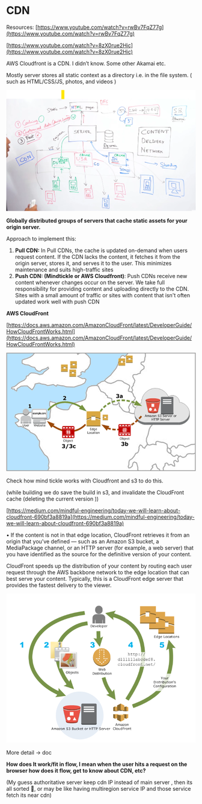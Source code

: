 # CDN

Resources: 
[https://www.youtube.com/watch?v=rwBv7FqZ77g](https://www.youtube.com/watch?v=rwBv7FqZ77g)

[https://www.youtube.com/watch?v=8zX0rue2Hic](https://www.youtube.com/watch?v=8zX0rue2Hic)

AWS Cloudfront is a CDN. I didn’t know. Some other Akamai etc.

Mostly server stores all static context as a directory i.e. in the file system. ( such as HTML/CSS/JS, photos, and videos )

![Untitled](./images/Untitled.png)

**Globally distributed groups of servers that cache static assets for your origin server.**

Approach to implement this:

1. **Pull CDN:**  In Pull CDNs, the cache is updated on-demand when users request content. If the CDN lacks the content, it fetches it from the origin server, stores it, and serves it to the user. This minimizes maintenance and suits high-traffic sites
2. **Push CDN: (Mindtickle or AWS Cloudfront)**: Push CDNs receive new content whenever changes occur on the server. We take full responsibility for providing content and uploading directly to the CDN. Sites with a small amount of traffic or sites with content that isn't often updated work well with push CDN

**AWS CloudFront**

[https://docs.aws.amazon.com/AmazonCloudFront/latest/DeveloperGuide/HowCloudFrontWorks.html](https://docs.aws.amazon.com/AmazonCloudFront/latest/DeveloperGuide/HowCloudFrontWorks.html)

![Untitled](./images/Untitled%201.png)

Check how mind tickle works with Cloudfront and s3 to do this. 

(while building we do save the build in s3, and invalidate the CloudFront cache (deleting the current version ))

[https://medium.com/mindful-engineering/today-we-will-learn-about-cloudfront-690bf3a8819a](https://medium.com/mindful-engineering/today-we-will-learn-about-cloudfront-690bf3a8819a)

• If the content is not in that edge location, CloudFront retrieves it from an origin that you’ve defined — such as an Amazon S3 bucket, a MediaPackage channel, or an HTTP server (for example, a web server) that you have identified as the source for the definitive version of your content.

CloudFront speeds up the distribution of your content by routing each user request through the AWS backbone network to the edge location that can best serve your content. Typically, this is a CloudFront edge server that provides the fastest delivery to the viewer.

![Untitled](./images/Untitled%202.png)

More detail → doc

**How does It work/fit in flow, I mean when the user hits a request on the browser how does it flow, get to know about CDN, etc?** 

(My guess authoritative server keep cdn IP instead of main server , then its all sorted 🤔, or may be like having multiregion service IP and those  service fetch its near cdn)